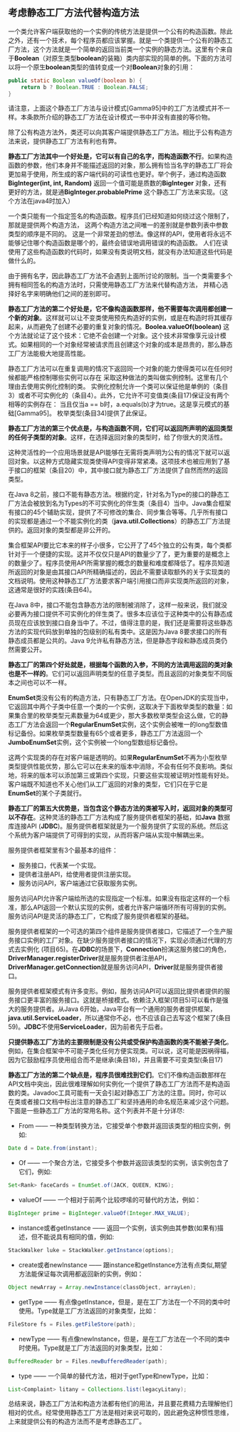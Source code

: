 ## 考虑静态工厂方法代替构造方法

一个类允许客户端获取他的一个实例的传统方法是提供一个公有的构造函数。除此之外，还有一个技术，每个程序员都应该掌握。就是一个类提供一个公有的静态工厂方法，这个方法就是一个简单的返回当前类一个实例的静态方法。这里有个来自于**Boolean**（对原生类型**boolean**的装箱）类内部实现的简单的例。下面的方法可以将一个原生**boolean**类型的值转变成一个对**Boolean**对象的引用：

```java
public static Boolean valueOf(boolean b) {
    return b ? Boolean.TRUE : Boolean.FALSE;
}
```

请注意，上面这个静态工厂方法与设计模式[Gamma95]中的工厂方法模式并不一样。本条款所介绍的静态工厂方法在设计模式一书中并没有直接的等价物。  

除了公有构造方法外，类还可以向其客户端提供静态工厂方法。相比于公有构造方法来说，提供静态工厂方法有利也有弊。

**静态工厂方法其中一个好处是，它可以有自己的名字，而构造函数不行**。如果构造函数的参数，他们本身并不能描述返回的对象，那么拥有恰当名字的静态工厂将会更加易于使用，所生成的客户端代码的可读性也更好。举个例子，通过构造函数**BigInteger(int, int, Random)** 返回一个值可能是质数的**BigInteger** 对象，还有更好的方法，就是通**BigInteger.probablePrime** 这个静态工厂方法来实现。（这个方法在java4时加入）

一个类只能有一个指定签名的构造函数。程序员们已经知道如何绕过这个限制了，那就是提供两个构造方法，
这两个构造方法之间唯一的差别就是参数列表中参数类型的顺序是不同的。
这是一个非常差劲的想法。像这样的API，使用者将永远不能够记住哪个构造函数是哪个的，最终会错误地调用错误的构造函数。
人们在读使用了这些构造函数的代码时，如果没有类说明文档，就没有办法知道这些代码是做什么的。

由于拥有名字，因此静态工厂方法不会遇到上面所讨论的限制。当一个类需要多个拥有相同签名的构造方法时，只需使用静态工厂方法来代替构造方法，
并精心选择好名字来明确他们之间的差别即可。

**静态工厂方法的第二个好处是，它不像构造函数那样，他不需要每次调用都创建一个新的对象**。这样就可以让不变类使用预先构造好的实例，或是在构造时将其缓存起来，从而避免了创建不必要的重复对象的情况。**Boolea.valueOf(boolean)** 这个方法就论证了这个技术：它绝不会创建一个对象。这个技术非常像享元设计模式。如果相同的一个对象经常被请求而且创建这个对象的成本是昂贵的，那么静态工厂方法能极大地提高性能。

静态工厂方法可以在重复调用的情况下返回同一个对象的能力使得类可以在任何时候都能严格控制哪些实例可以存在
采取这种做法的类叫做实例控制。这里有几个理由去使用实例化控制的类。
实例化控制允许一个类可以保证他是单例的（条目3）或者不可实例化的（条目4）。此外，它允许不可变值类(条目17)保证没有两个相等的实例存在：
当且仅当a == b时，a.equals(b)才为true。这是享元模式的基础[Gamma95]。
枚举类型(条目34)提供了此保证。

**静态工厂方法的第三个优点是，与构造函数不同，它们可以返回所声明的返回类型的任何子类型的对象**。这样，在选择返回对象的类型时，给了你很大的灵活性。

这种灵活性的一个应用场景就是API能够在无需将类声明为公有的情况下就可以返回对象。以这种方式隐藏实现类使得API变得非常紧凑。这项技术也被应用到了基于接口的框架（条目20）中，其中接口就为静态工厂方法提供了自然而然的返回类型。

在Java 8之前，接口不能有静态方法。根据约定，针对名为Type的接口的静态工厂方法会被放到名为Types的不可实例化的伴生类（条目4）当中。Java集合框架有接口的45个辅助实现，提供了不可修改的集合、同步集合等等。几乎所有接口的实现都是通过一个不能实例化的类（**java.util.Collections**）的静态工厂方法提供的。返回对象的类型都是非公开的。

集合框架API要比它本来的样子小很多，它公开了了45个独立的公有类，每个类都针对于一个便捷的实现。这并不仅仅只是API的数量少了了，更为重要的是概念上的数量少了。程序员使用API所需掌握的概念的数量和难度都降低了。程序员知道所返回的对象是由其接口API所精确描述的，因此不需要读取额外的关于实现类的文档说明。使用这种静态工厂方法要求客户端引用接口而非实现类所返回的对象，这通常是很好的实践(条目64)。

在Java 8中，接口不能包含静态方法的限制被消除了，这样一般来说，我们就没必要再为接口提供不可实例化的伴生类了。很多本应该位于这种类中的公有静态成员现在应该放到接口自身当中了。不过，值得注意的是，我们还是需要将这些静态方法的实现代码放到单独的包级别的私有类中。这是因为Java 8要求接口的所有静态成员都是公共的。Java 9允许私有静态方法，但是静态字段和静态成员类仍然需要公开。

**静态工厂的第四个好处就是，根据每个函数的入参，不同的方法调用返回的类对象也是不一样的**。它们可以返回声明类型的任意子类型。而且返回的对象类型不同版本之间也可以不一样。

**EnumSet**类没有公有的构造方法，只有静态工厂方法。在OpenJDK的实现当中，它返回其中两个子类中任意一个类的一个实例，这取决于下面枚举类型的数量：如果集合里的枚举类型元素数量为64或更少，那大多数枚举类型会这么做，它的静态工厂方法会返回一个**RegularEnumSet**实例，这个实例会被唯一的long型数值标记备份。如果枚举类型数量有65个或者更多，静态工厂方法返回一个**JumboEnumSet**实例，这个实例被一个long型数组标记备份。

这两个实现类的存在对客户端是透明的。如果**RegularEnumSet**不再为小型枚举类型提供性能优势，那么它可以在未来的版本中消除，不会有任何不良影响。类似地，将来的版本可以添加第三或第四个实现，只要这些实现被证明对性能有好处。客户端既不知道也不关心他们从工厂返回的对象的类型，它们只在乎它是**EnumSet**的某个子类就行。

**静态工厂的第五大优势是，当包含这个静态方法的类被写入时，返回对象的类型可以不存在**。这种灵活的静态工厂方法构成了服务提供者框架的基础，如**Java** 数据库连接API (**JDBC**)。服务提供者框架就是为一个服务提供了实现的系统。然后这个系统为客户端提供了可得到的实现，从而将客户端从实现中解耦出来。

服务提供者框架里有3个最基本的组件：
- 服务接口，代表某一个实现。
- 提供者注册API，给使用者提供注册实现。
- 服务访问API，客户端通过它获取服务实例。

服务访问API允许客户端给所选的实现指定一个标准。如果没有指定这样的一个标准，那么API返回一个默认实现的实例，或者允许客户端循环所有可得到的实例。服务访问API是灵活的静态工厂，它构成了服务提供者框架的基础。

服务提供者框架的一个可选的第四个组件是服务提供者接口，它描述了一个生产服务接口实例的工厂对象。在缺少服务提供者接口的情况下，实现必须通过代理的方式去实例化 (项目65)。在**JDBC**的场景下，**Connection**扮演这服务接口的角色，**DriverManager.registerDriver**就是服务提供者注册API，**DriverManager.getConnection**就是服务访问API，**Driver**就是服务提供者接口。

服务提供者框架模式有许多变形。例如，服务访问API可以返回比提供者提供的服务接口更丰富的服务接口。这就是桥接模式。依赖注入框架(项目5)可以看作是强大的服务提供者。从Java 6开始，Java平台有一个通用的服务者提供框架，**java.util.ServiceLoader**，所以通常你不必，也不应该自己去写这个框架了(条目59)。**JDBC**不使用**ServiceLoader**，因为前者先于后者。

**只提供静态工厂方法的主要限制是没有公共或受保护构造函数的类不能被子类化**。例如，在集合框架中不可能子类化任何方便实现类。可以说，这可能是因祸得福，因为它鼓励程序员使用组合而不是继承(条目18)，并且需要不可变类型(条目17)

**静态工厂方法的第二个缺点是，程序员很难找到它们**。它们不像构造函数那样在API文档中突出，因此很难理解如何实例化一个提供了静态工厂方法而不是构造函数的类。Javadoc工具可能有一天会引起对静态工厂方法的注意。同时，你可以在类或者接口文档中标出注意的静态工厂和坚持通用的命名规范来减少这个问题。下面是一些静态工厂方法的常用名称。这个列表并不是十分详尽:
- From —— 一种类型转换方法，它接受单个参数并返回该类型的相应实例，例如:
```java
Date d = Date.from(instant);
```
- Of —— 一个聚合方法，它接受多个参数并返回该类型的实例，该实例包含了它们，例如:
```java
Set<Rank> faceCards = EnumSet.of(JACK, QUEEN, KING);
```
- valueOf —— 一个相对于前两个比较啰嗦的可替代的方法，例如：
```java
BigInteger prime = BigInteger.valueOf(Integer.MAX_VALUE);
```
- instance或者getInstance —— 返回一个实例，该实例由其参数(如果有)描述，但不能说具有相同的值，例如:
```java
StackWalker luke = StackWalker.getInstance(options);
```
- create或者newInstance —— 跟instance和getInstance方法有点类似,期望方法能保证每次调用都返回新的实例，例如：
```java
Object newArray = Array.newInstance(classObject, arrayLen);
```
- getType —— 有点像getInstance，但是，是在工厂方法在一个不同的类中时使用。Type就是工厂方法返回的对象类型，比如：
```java
FileStore fs = Files.getFileStore(path);
```
- newType —— 有点像newInstance，但是，是在工厂方法在一个不同的类中时使用。Type就是工厂方法返回的对象类型，比如：
```java
BufferedReader br = Files.newBufferedReader(path);
```
- type ——  一个简单的替代方法，相对于getType和newType，比如：
```java
List<Complaint> litany = Collections.list(legacyLitany);
```
总结来说，静态工厂方法和构造方法都有他们的用法，并且要花费精力去理解他们相对的优点。经常使用静态工厂方法是相对来说可取的，因此避免这种惯性思维，上来就提供公有的构造方法而不是考虑静态工厂。





